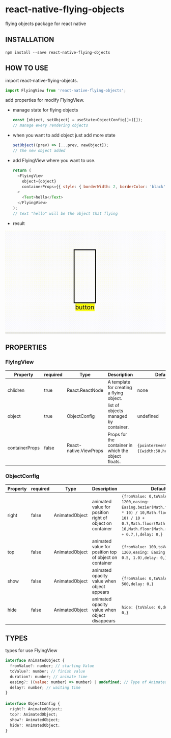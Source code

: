 # react-native-flying-objects

flying objects package for react native

## INSTALLATION

`npm install --save react-native-flying-objects`

## HOW TO USE

import react-native-flying-objects.

```js
import FlyingView from 'react-native-flying-objects';
```

add properties for modify FlyingView.

- manage state for flying objects

  ```js
  const [object, setObject] = useState<ObjectConfig[]>([]);
  // manage every rendering objects
  ```

- when you want to add object just add more state

  ```js
  setObject((prev) => [...prev, newObject]);
  // the new object added
  ```

- add FlyingView where you want to use.

  ```js
  return (
    <FlyingView
      object={object}
      containerProps={{ style: { borderWidth: 2, borderColor: 'black' } }}
    >
      <Text>hello</Text>
    </FlyingView>
  );
  // text "hello" will be the object that flying
  ```

- result

![demoVedio](/demo/testCodeDemo.gif)

## PROPERTIES

### FlyIngView

| Property       | required | Type                   | Description                                         | DefaultValue                                            |
| -------------- | -------- | ---------------------- | --------------------------------------------------- | ------------------------------------------------------- |
| chlidren       | true     | React.ReactNode        | A template for creating a flying object.            | none                                                    |  |
| object         | true     | ObjectConfig           | list of objects managed by container.               | undefined                                               |  |
| containerProps | false    | React-native.ViewProps | Props for the container in which the object floats. | `{pointerEvents:"none",style={{width:50,height:120}}} ` |  |

### ObjectConfig

| Property | required | Type           | Description                                              | DefaultValue                                                                                                                                                                                                                             |
| -------- | -------- | -------------- | -------------------------------------------------------- | ---------------------------------------------------------------------------------------------------------------------------------------------------------------------------------------------------------------------------------------- |
| right    | false    | AnimatedObject | animated value for position right of object on container | `{fromValue: 0,toValue: 0,duration: 1200,easing: Easing.bezier(Math.floor(Math.random() * 10) / 10,Math.floor(Math.random() * 10) / 10 + 0.7,Math.floor(Math.random() * 10) / 10,Math.floor(Math.random() * 10) / 10 + 0.7,),delay: 0,}` |
| top      | false    | AnimatedObject | animated value for position top of object on container   | `{fromValue: 100,toValue: 35,duration: 1200,easing: Easing.bezier(0.5, 1.0, 0.5, 1.0),delay: 0,}`                                                                                                                                        |
| show     | false    | AnimatedObject | animated opacity value when object appears               | `{fromValue: 0,toValue: 1,duration: 500,delay: 0,}`                                                                                                                                                                                      |
| hide     | false    | AnimatedObject | animated opacity value when object disappears            | `hide: {toValue: 0,duration: 500,delay: 0,}`                                                                                                                                                                                             |

## TYPES

types for use FlyingView

```js
interface AnimatedObject {
  fromValue?: number; // starting Value
  toValue?: number; // finish value
  duration?: number; // animate time
  easing?: ((value: number) => number) | undefined; // Type of Animated.View.easing
  delay?: number; // waiting time
}

interface ObjectConfig {
  right?: AnimatedObject;
  top?: AnimatedObject;
  show?: AnimatedObject;
  hide?: AnimatedObject;
}
```
